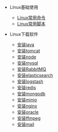 - Linux基础使用
  - [Linux常用命令](linux/basic/BASIC.md)
  - [Linux常用脚本](linux/basic/shell.md)

- Linux下载软件
  - [安装java](linux/soft/java.md)
  - [安装tomcat](linux/soft/tomcat.md)
  - [安装node](linux/soft/node.md)
  - [安装mysql](linux/soft/mysql.md)
  - [安装RabbitMQ](linux/soft/rabbit.md)
  - [安装elasticsearch](linux/soft/elasticsearch.md)
  - [安装logstash](linux/soft/logstash.md)
  - [安装redis](linux/soft/redis.md)
  - [安装mongodb](linux/soft/mongodb.md)
  - [安装minio](linux/soft/minio.md)
  - [安装nginx](linux/soft/nginx.md)
  - [安装oracle](linux/soft/oracle.md)
  - [安装ffmpeg](linux/soft/ffmpeg.md)
  - [安装mail](linux/soft/mail.md)